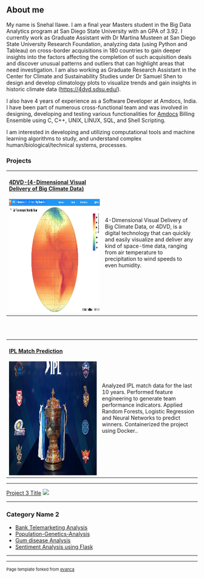 ## About me
My name is Snehal Ilawe. I am a final year Masters student in the Big Data Analytics program at San Diego State University with an GPA of 3.92. I currently work as Graduate Assistant with Dr Martina Musteen  at San Diego State University Research Foundation, analyzing data (using Python and Tableau) on cross-border acquisitions in 180 countries to gain deeper insights into the factors affecting the completion of such acquisition deals and discover unusual patterns and outliers that can highlight areas that need investigation. I am also working as Graduate Research Assistant in the Center for Climate and Sustainability Studies under Dr Samuel Shen to design and develop climatology plots to visualize trends and gain insights in historic climate data (https://4dvd.sdsu.edu/).

I also have 4 years of experience as a Software Developer at Amdocs, India. I have been part of numerous cross-functional team and was involved in designing, developing and testing various functionalities for [Amdocs](https://www.amdocs.com/) Billing Ensemble using C, C++, UNIX, LINUX, SQL, and Shell Scripting.

I am interested in developing and utilizing computational tools and machine learning algorithms to study, and understand complex human/biological/technical systems, processes.  


### Projects 
  
 <table width="1000px" style="border:hidden;">
 <tr>
   <td width="500px">
    <h4><a href="https://4dvd.sdsu.edu/">4DVD-(4-Dimensional Visual Delivery of Big Climate Data)</a></h4>
    <img src="images/4DVD.png?raw=true" width="500" height="300"/>
   </td>
   <td width="500px">
     <p>4-Dimensional Visual Delivery of Big Climate Data, or 4DVD, is a digital technology that can quickly and easily visualize and deliver any kind of space-time data, ranging from air temperature to precipitation to wind speeds to even humidity.
   </td>
  </tr>
  </table>
  <br></br>
 <table width="1000px" style="border:hidden;"> 
 <tr>
   <td width="500px">
    <h4><a href="https://github.com/snehaldhadge/IPL_Match_Prediction_using_Docker">IPL Match Prediction</a></h4>
    <img src="images/IPL.png?raw=true" width="500" height="300"/>
   </td>
   <td width="500px">
     <p>Analyzed IPL match data for the last 10 years.
        Performed feature engineering to generate team performance indicators.
        Applied Random Forests, Logistic Regression and Neural Networks to predict winners.
        Containerized the project using Docker..
   </td>
  </tr>

</table>


---
[Project 3 Title](http://example.com/)
<img src="images/dummy_thumbnail.jpg?raw=true"/>

---

### Category Name 2

- [Bank Telemarketing Analysis](https://github.com/snehaldhadge/Bank_Telemarketing_Python)
- [Population-Genetics-Analysis](https://github.com/snehaldhadge/Population-Genetics-Analysis)
- [Gum disease Analysis](https://github.com/snehaldhadge/Gum_Disease_Machine_learning)
- [Sentiment Analysis using Flask](https://github.com/snehaldhadge/SentimentAnlysis_using_Flask)


---




---
<p style="font-size:11px">Page template forked from <a href="https://github.com/evanca/quick-portfolio">evanca</a></p>
<!-- Remove above link if you don't want to attibute -->

